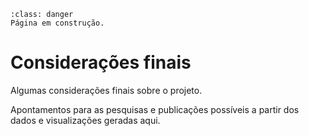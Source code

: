 ```{admonition} Atenção
:class: danger
Página em construção.
```

# Considerações finais



Algumas considerações finais sobre o projeto.

Apontamentos para as pesquisas e publicações possíveis a partir dos dados e visualizações geradas aqui.